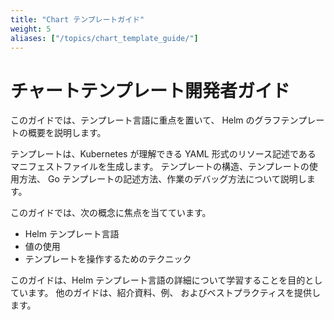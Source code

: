 ```yaml
---
title: "Chart テンプレートガイド"
weight: 5
aliases: ["/topics/chart_template_guide/"]
---
```


# チャートテンプレート開発者ガイド

このガイドでは、テンプレート言語に重点を置いて、
Helm のグラフテンプレートの概要を説明します。

テンプレートは、Kubernetes が理解できる YAML 形式のリソース記述である
マニフェストファイルを生成します。
テンプレートの構造、テンプレートの使用方法、
Go テンプレートの記述方法、作業のデバッグ方法について説明します。

このガイドでは、次の概念に焦点を当てています。

- Helm テンプレート言語
- 値の使用
- テンプレートを操作するためのテクニック

このガイドは、Helm テンプレート言語の詳細について学習することを目的としています。
他のガイドは、紹介資料、例、
およびベストプラクティスを提供します。
